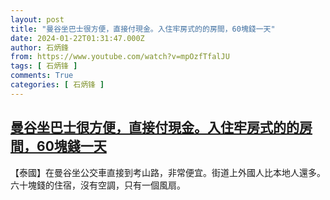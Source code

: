 ```yaml
---
layout: post
title: "曼谷坐巴士很方便，直接付現金。入住牢房式的的房間，60塊錢一天"
date: 2024-01-22T01:31:47.000Z
author: 石炳鋒
from: https://www.youtube.com/watch?v=mpOzfTfalJU
tags: [ 石炳锋 ]
comments: True
categories: [ 石炳锋 ]
---
```

<!--1705887107000-->
[曼谷坐巴士很方便，直接付現金。入住牢房式的的房間，60塊錢一天](https://www.youtube.com/watch?v=mpOzfTfalJU)
------

<div>
【泰國】在曼谷坐公交車直接到考山路，非常便宜。街道上外國人比本地人還多。六十塊錢的住宿，沒有空調，只有一個風扇。
</div>
